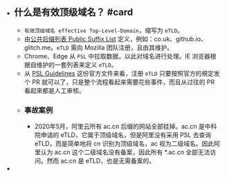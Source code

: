 - ## 什么是有效顶级域名？ #card
	- `有效顶级域名 effective Top-Level-Domain`，缩写为 `eTLD`。
	- 由[公共后缀列表 Public Suffix List](https://publicsuffix.org/list/) 定义，例如：co.uk、github.io、glitch.me。`eTLD` 需向 Mozilla 团队注册，且由其维护。
	- Chrome、Edge 从 `PSL` 中拉取数据，以此对域名进行处理。IE 浏览器根据自维护的一套列表来定义 `eTLD`。
	- 从 [PSL Guidelines](https://github.com/publicsuffix/list/wiki/Guidelines) 这份官方文件来看，注册 `eTLD` 只要按照官方的規定发个 PR 就可以了，只是整个流程看起来需要花些事件，而且从过往的 PR 看起來都是人工审核。
	- ### 事故案例
		- 2020年5月，阿里云所有 ac.cn 后缀的网站全部挂掉。ac.cn 是中科院申请的 eTLD，它属于顶级域名，但是阿里没有采用 PSL 去查询 eTLD，而是简单地将 cn 识别为顶级域名，ac 视为二级域名。因此阿里认为 ac.cn 这个二级域名没有备案，因此所有 *.ac.cn 全部无法访问。然而 ac.cn 是 eTLD，也是无需备案的。
-